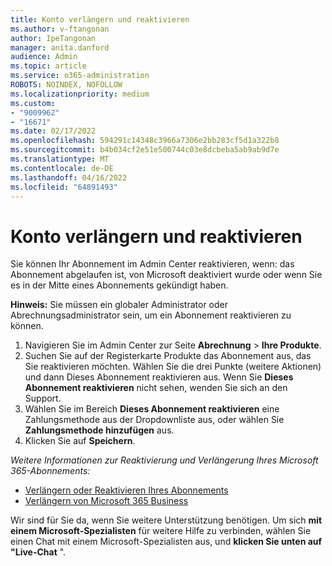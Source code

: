 ```yaml
---
title: Konto verlängern und reaktivieren
ms.author: v-ftangonan
author: IpeTangonan
manager: anita.danford
audience: Admin
ms.topic: article
ms.service: o365-administration
ROBOTS: NOINDEX, NOFOLLOW
ms.localizationpriority: medium
ms.custom:
- "9009962"
- "16671"
ms.date: 02/17/2022
ms.openlocfilehash: 594291c14348c3966a7306e2bb283cf5d1a322b8
ms.sourcegitcommit: b4b034cf2e51e500744c03e8dcbeba5ab9ab9d7e
ms.translationtype: MT
ms.contentlocale: de-DE
ms.lasthandoff: 04/16/2022
ms.locfileid: "64891493"
---
```

# <a name="renew-and-reactivate-account"></a>Konto verlängern und reaktivieren

Sie können Ihr Abonnement im Admin Center reaktivieren, wenn: das Abonnement abgelaufen ist, von Microsoft deaktiviert wurde oder wenn Sie es in der Mitte eines Abonnements gekündigt haben.

**Hinweis:** Sie müssen ein globaler Administrator oder Abrechnungsadministrator sein, um ein Abonnement reaktivieren zu können.

1. Navigieren Sie im Admin Center zur Seite **Abrechnung** > **Ihre Produkte**.
2. Suchen Sie auf der Registerkarte Produkte das Abonnement aus, das Sie reaktivieren möchten. Wählen Sie die drei Punkte (weitere Aktionen) und dann Dieses Abonnement reaktivieren aus. Wenn Sie **Dieses Abonnement reaktivieren** nicht sehen, wenden Sie sich an den Support.
3. Wählen Sie im Bereich **Dieses Abonnement reaktivieren** eine Zahlungsmethode aus der Dropdownliste aus, oder wählen Sie **Zahlungsmethode hinzufügen** aus.
4. Klicken Sie auf **Speichern**.

*Weitere Informationen zur Reaktivierung und Verlängerung Ihres Microsoft 365-Abonnements:*

- [Verlängern oder Reaktivieren Ihres Abonnements](https://docs.microsoft.com/microsoft-365/commerce/subscriptions/reactivate-your-subscription)
- [Verlängern von Microsoft 365 Business](https://docs.microsoft.com/microsoft-365/commerce/subscriptions/renew-your-subscription)

Wir sind für Sie da, wenn Sie weitere Unterstützung benötigen. Um sich **mit einem Microsoft-Spezialisten** für weitere Hilfe zu verbinden, wählen Sie einen Chat mit einem Microsoft-Spezialisten aus, und **klicken Sie unten auf "Live-Chat** ".  
